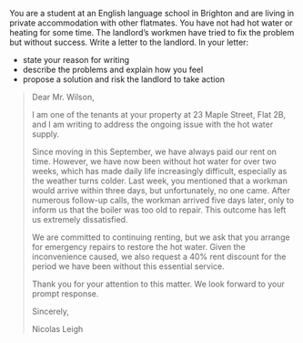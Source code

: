 You are a student at an English language school in Brighton and are living in private accommodation with other flatmates. You have not had hot water or heating for some time. The landlord’s workmen have tried to fix the problem but without success. Write a letter to the landlord. In your letter: 

- state your reason for writing 
- describe the problems and explain how you feel 
- propose a solution and risk the landlord to take action

> Dear Mr. Wilson,
>
> I am one of the tenants at your property at 23 Maple Street, Flat 2B, and I am writing to address the ongoing issue with the hot water supply.
>
> Since moving in this September, we have always paid our rent on time. However, we have now been without hot water for over two weeks, which has made daily life increasingly difficult, especially as the weather turns colder. Last week, you mentioned that a workman would arrive within three days, but unfortunately, no one came. After numerous follow-up calls, the workman arrived five days later, only to inform us that the boiler was too old to repair. This outcome has left us extremely dissatisfied.
>
> We are committed to continuing renting, but we ask that you arrange for emergency repairs to restore the hot water. Given the inconvenience caused, we also request a 40% rent discount for the period we have been without this essential service.
>
> Thank you for your attention to this matter. We look forward to your prompt response.
>
> Sincerely,
>
> Nicolas Leigh




















